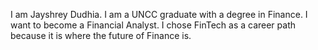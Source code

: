 I am Jayshrey Dudhia. I am a UNCC graduate with a degree in Finance. I want to become a Financial Analyst. I chose FinTech as a career path because it is where the future of Finance is.

